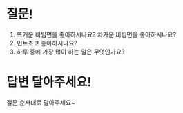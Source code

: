 # 질문!
1. 뜨거운 비빔면을 좋아하시나요? 차가운 비빔면을 좋아하시나요?
2. 민트초코 좋아하시나요?
3. 하루 중에 가장 많이 하는 일은 무엇인가요?


# 답변 달아주세요!
질문 순서대로 달아주세요~
